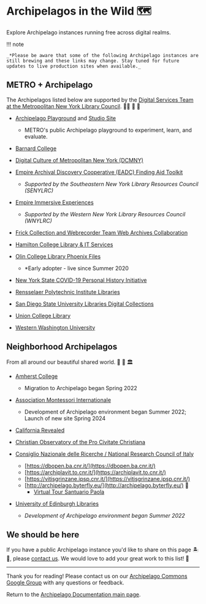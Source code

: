 # Archipelagos in the Wild 🗺️ 

Explore Archipelago instances running free across digital realms.

!!! note

    _*Please be aware that some of the following Archipelago instances are still brewing and these links may change. Stay tuned for future updates to live production sites when available._


## METRO + Archipelago

The Archipelagos listed below are supported by the [Digital Services Team at the Metropolitan New York Library Council](https://metro.org/digital-services). 🧑‍🌾 🐝 🍓

- [Archipelago Playground](http://play.archipelago.nyc) and [Studio Site](https://studio.archipelago.nyc/)
    - METRO's public Archipelago playground to experiment, learn, and evaluate.

- [Barnard College](https://digitalcollections.barnard.edu/)

- [Digital Culture of Metropolitan New York (DCMNY)](http://dcmny.org)

- [Empire Archival Discovery Cooperative (EADC) Finding Aid Toolkit](https://archipelago.senylrc.org/documentation)
    - _Supported by the Southeastern New York Library Resources Council (SENYLRC)_   

- [Empire Immersive Experiences](https://esie.space)
    - _Supported by the Western New York Library Resources Council (WNYLRC)_    

- [Frick Collection and Webrecorder Team Web Archives Collaboration](https://webarchive.archipelago.nyc)

- [Hamilton College Library & IT Services](https://litsdigital.hamilton.edu/)

- [Olin College Library Phoenix Files](https://phoenixfiles.olin.edu)
    - *Early adopter - live since Summer 2020

- [New York State COVID-19 Personal History Initiative](https://www.nyspersonalhistory.com)

- [Rensselaer Polytechnic Institute Libraries](https://digitalassets.archives.rpi.edu/)

- [San Diego State University Libraries Digital Collections](https://digitalcollections.sdsu.edu)

- [Union College Library](https://arches.union.edu)

- [Western Washington University]([https://library.wwu.edu)

## Neighborhood Archipelagos

From all around our beautiful shared world. 🏡 🏫 🏛️ 

- [Amherst College](https://acdc.amherst.edu)
    - Migration to Archipelago began Spring 2022

- [Association Montessori Internationale](https://montessori-ami.org/)
    - Development of Archipelago environment began Summer 2022; Launch of new site Spring 2024

- [California Revealed](https://repository.californiarevealed.org/)

- [Christian Observatory of the Pro Civitate Christiana](https://janus.amiciosservatorio.org/)

- [Consiglio Nazionale delle Ricerche / National Research Council of Italy](https://www.cnr.it/)
    - [https://dbopen.ba.cnr.it/](https://dbopen.ba.cnr.it/)
    - [https://archiplavit.to.cnr.it/](https://archiplavit.to.cnr.it/)
    - [https://vitisgrinzane.ipsp.cnr.it/](https://vitisgrinzane.ipsp.cnr.it/)
    - [http://archipelago.byterfly.eu/](http://archipelago.byterfly.eu/) 🦋
        - [Virtual Tour Santuario Paola](http://archipelago.byterfly.eu/do/5aea0a3f-cf03-40cc-9611-924dea1fd806)

- [University of Edinburgh Libraries](https://www.ed.ac.uk/information-services/library-museum-gallery)
    - _Development of Archipelago environment began Summer 2022_

## We should be here 

If you have a public Archipelago instance you'd like to share on this page 🏝️📍, please [contact us](mailto:repositorysupport@metro.org). We would love to add your great work to this list! 💚 

---

Thank you for reading! Please contact us on our [Archipelago Commons Google Group](https://groups.google.com/forum/#!forum/archipelago-commons) with any questions or feedback.

Return to the [Archipelago Documentation main page](index.md).

